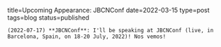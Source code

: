 
title=Upcoming Appearance: JBCNConf
date=2022-03-15
type=post
tags=blog
status=published
~~~~~~
(2022-07-17) **JBCNConf**: I'll be speaking at JBCNConf (live, in Barcelona, Spain, on 18-20 July, 2022)! Nos vemos! 
            